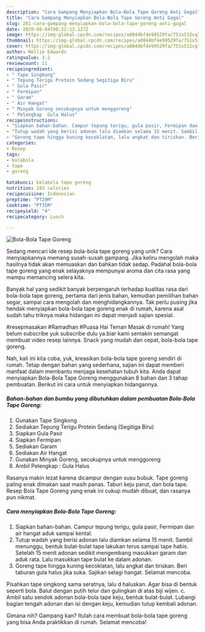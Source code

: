 ```yaml
---
description: "Cara Gampang Menyiapkan Bola-Bola Tape Goreng Anti Gagal"
title: "Cara Gampang Menyiapkan Bola-Bola Tape Goreng Anti Gagal"
slug: 261-cara-gampang-menyiapkan-bola-bola-tape-goreng-anti-gagal
date: 2020-08-04T00:22:13.127Z
image: https://img-global.cpcdn.com/recipes/a0044bf4e99529fa/751x532cq70/bola-bola-tape-goreng-foto-resep-utama.jpg
thumbnail: https://img-global.cpcdn.com/recipes/a0044bf4e99529fa/751x532cq70/bola-bola-tape-goreng-foto-resep-utama.jpg
cover: https://img-global.cpcdn.com/recipes/a0044bf4e99529fa/751x532cq70/bola-bola-tape-goreng-foto-resep-utama.jpg
author: Nellie Edwards
ratingvalue: 3.2
reviewcount: 11
recipeingredient:
- " Tape Singkong"
- " Tepung Terigu Protein Sedang Segitiga Biru"
- " Gula Pasir"
- " Fermipan"
- " Garam"
- " Air Hangat"
- " Minyak Goreng secukupnya untuk menggoreng"
- " Pelengkap  Gula Halus"
recipeinstructions:
- "Siapkan bahan-bahan. Campur tepung terigu, gula pasir, Fermipan dan air hangat aduk sampai kental."
- "Tutup wadah yang berisi adonan lalu diamkan selama 15 menit. Sambil menunggu, bentuk bulat-bulat tape lakukan terus sampai tape habis. Setelah 15 menit adonan sedikit mengembang masukkan garam dan aduk rata. Lalu masukkan tape bulat ke dalam adonan."
- "Goreng tape hingga kuning kecoklatan, lalu angkat dan tiriskan. Beri taburan gula halus jika suka. Sajikan selagi hangat. Selamat mencoba."
categories:
- Resep
tags:
- bolabola
- tape
- goreng

katakunci: bolabola tape goreng 
nutrition: 243 calories
recipecuisine: Indonesian
preptime: "PT29M"
cooktime: "PT35M"
recipeyield: "4"
recipecategory: Lunch

---
```



![Bola-Bola Tape Goreng](https://img-global.cpcdn.com/recipes/a0044bf4e99529fa/751x532cq70/bola-bola-tape-goreng-foto-resep-utama.jpg)

Sedang mencari ide resep bola-bola tape goreng yang unik? Cara menyiapkannya memang susah-susah gampang. Jika keliru mengolah maka hasilnya tidak akan memuaskan dan bahkan tidak sedap. Padahal bola-bola tape goreng yang enak selayaknya mempunyai aroma dan cita rasa yang mampu memancing selera kita.

Banyak hal yang sedikit banyak berpengaruh terhadap kualitas rasa dari bola-bola tape goreng, pertama dari jenis bahan, kemudian pemilihan bahan segar, sampai cara mengolah dan menghidangkannya. Tak perlu pusing jika hendak menyiapkan bola-bola tape goreng enak di rumah, karena asal sudah tahu triknya maka hidangan ini dapat menjadi sajian spesial.

#resepmasakan #Ramadhan #Puasa Hai Teman Masak di rumah! Yang belum subscribe yuk subscribe dulu ya.biar kami semakin semangat membuat video resep lainnya. Snack yang mudah dan cepat, bola-bola tape goreng.


Nah, kali ini kita coba, yuk, kreasikan bola-bola tape goreng sendiri di rumah. Tetap dengan bahan yang sederhana, sajian ini dapat memberi manfaat dalam membantu menjaga kesehatan tubuh kita. Anda dapat menyiapkan Bola-Bola Tape Goreng menggunakan 8 bahan dan 3 tahap pembuatan. Berikut ini cara untuk menyiapkan hidangannya.

<!--inarticleads1-->

##### Bahan-bahan dan bumbu yang dibutuhkan dalam pembuatan Bola-Bola Tape Goreng:

1. Gunakan  Tape Singkong
1. Sediakan  Tepung Terigu Protein Sedang (Segitiga Biru)
1. Siapkan  Gula Pasir
1. Siapkan  Fermipan
1. Sediakan  Garam
1. Sediakan  Air Hangat
1. Gunakan  Minyak Goreng, secukupnya untuk menggoreng
1. Ambil  Pelengkap : Gula Halus


Rasanya makin lezat karena dicampur dengan susu bubuk. Tape goreng paling enak dimakan saat masih panas. Taburi keju parut, dan bola tape. Resep Bola Tape Goreng yang enak ini cukup mudah dibuat, dan rasanya pun nikmat. 

<!--inarticleads2-->

##### Cara menyiapkan Bola-Bola Tape Goreng:

1. Siapkan bahan-bahan. Campur tepung terigu, gula pasir, Fermipan dan air hangat aduk sampai kental.
1. Tutup wadah yang berisi adonan lalu diamkan selama 15 menit. Sambil menunggu, bentuk bulat-bulat tape lakukan terus sampai tape habis. Setelah 15 menit adonan sedikit mengembang masukkan garam dan aduk rata. Lalu masukkan tape bulat ke dalam adonan.
1. Goreng tape hingga kuning kecoklatan, lalu angkat dan tiriskan. Beri taburan gula halus jika suka. Sajikan selagi hangat. Selamat mencoba.


Pisahkan tape singkong sama seratnya, lalu d haluskan. Agar bisa di bentuk seperti bola. Balut dengan putih telur dan gulingkan di atas biji wijen. c. Ambil satu sendok adonan bola-bola tape keju, bentuk bulat-bulat. Lubangi bagian tengah adonan dan isi dengan keju, kemudian tutup kembali adonan. 

Gimana nih? Gampang kan? Itulah cara membuat bola-bola tape goreng yang bisa Anda praktikkan di rumah. Selamat mencoba!
